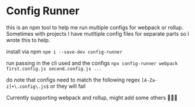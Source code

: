 # Config Runner
this is an npm tool to help me run multiple configs for webpack or rollup.  Sometimes with projects I have mutltiple config files for separate parts so I wrote this to help.

install via npm
`npm i --save-dev config-runner`

run passing in the cli used and the configs
`npx config-runner webpack first.config.js second.config.js ...`

do note that configs need to match the following regex
`[A-Za-z]+\.config\.js$`
or they will fail

Currently supporting webpack and rollup, might add some others 🤷🏽‍♂️
